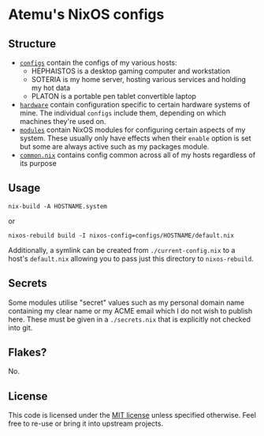 # Atemu's NixOS configs

## Structure

- [`configs`](./configs/) contain the configs of my various hosts:
  - HEPHAISTOS is a desktop gaming computer and workstation
  - SOTERIA is my home server, hosting various services and holding my hot data
  - PLATON is a portable pen tablet convertible laptop
- [`hardware`](./hardware/) contain configuration specific to certain hardware systems of mine. The individual `configs` include them, depending on which machines they're used on.
- [`modules`](./modules/) contain NixOS modules for configuring certain aspects of my system. These usually only have effects when their `enable` option is set but some are always active such as my packages module.
- [`common.nix`](./common.nix) contains config common across all of my hosts regardless of its purpose

## Usage

    nix-build -A HOSTNAME.system

or

    nixos-rebuild build -I nixos-config=configs/HOSTNAME/default.nix

Additionally, a symlink can be created from `./current-config.nix` to a host's `default.nix` allowing you to pass just this directory to `nixos-rebuild`.

## Secrets

Some modules utilise "secret" values such as my personal domain name containing my clear name or my ACME email which I do not wish to publish here. These must be given in a `./secrets.nix` that is explicitly not checked into git.

## Flakes?

No.

## License

This code is licensed under the [MIT license](./LICENSE) unless specified otherwise. Feel free to re-use or bring it into upstream projects.
